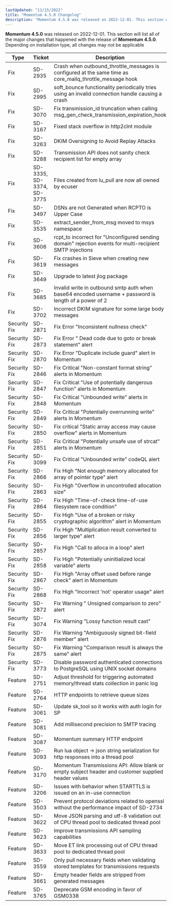 ```yaml
---
lastUpdated: "11/15/2022"
title: "Momentum 4.5.0 Changelog"
description: "Momentum 4.5.0 was released on 2022-12-01. This section will list all of the major changes that happened with the release of Momentum 4.5.0 Depending on installation type, all changes may not be applicable"
---
```


**Momentum 4.5.0** was released on 2022-12-01. This section will list all of the major changes that happened with the release of **Momentum 4.5.0**. Depending on installation type, all changes may not be applicable

<a name="changelog.4.5.0.table"></a>

| Type | Ticket | Description |
| --- | --- | --- |
| Fix | SD-2935 | Crash when outbound_throttle_messages is configured at the same time as core_mailq_throttle_message hook |
| Fix | SD-2995 | soft_bounce functionality periodically tries using an invalid connection handle causing a crash |
| Fix | SD-3070 | Fix transmission_id truncation when calling msg_gen_check_transmission_expiration_hook |
| Fix | SD-3167 | Fixed stack overflow in http2clnt module |
| Fix | SD-3263 | DKIM Oversigning to Avoid Replay Attacks |
| Fix | SD-3288 | Transmission API does not sanity check recipient list for empty array |
| Fix | SD-3335, SD-3374, SD-3775 | Files created from lu_pull are now all owned by ecuser |
| Fix | SD-3497 | DSNs are not Generated when RCPTO is Upper Case |
| Fix | SD-3535 | extract_sender_from_msg moved to msys namespace |
| Fix | SD-3606 | rcpt_to incorrect for "Unconfigured sending domain" rejection events for multi-recipient SMTP injections |
| Fix | SD-3619 | Fix crashes in Sieve when creating new messages |
| Fix | SD-3649 | Upgrade to latest jlog package |
| Fix | SD-3685 | Invalid write in outbound smtp auth when base64 encoded username + password is length of a power of 2 |
| Fix | SD-3702 | Incorrect DKIM signature for some large body messages |
| Security Fix | SD-2871 | Fix Error "Inconsistent nullness check" |
| Security Fix | SD-2873 | Fix Error " Dead code due to goto or break statement" alert |
| Security Fix | SD-2870 | Fix Error "Duplicate include guard" alert in Momentum |
| Security Fix | SD-2846 | Fix Critical "Non-constant format string" alerts in Momentum |
| Security Fix | SD-2847 | Fix Critical "Use of potentially dangerous function" alerts in Momentum |
| Security Fix | SD-2848 | Fix Critical "Unbounded write" alerts in Momentum |
| Security Fix | SD-2849 | Fix Critical "Potentially overrunning write" alerts in Momentum |
| Security Fix | SD-2850 | Fix critical "Static array access may cause overflow" alerts in Momentum |
| Security Fix | SD-2851 | Fix Critical "Potentially unsafe use of strcat" alerts in Momentum |
| Security Fix | SD-3099 | Fix Critical "Unbounded write" codeQL alert |
| Security Fix | SD-2866 | Fix High "Not enough memory allocated for array of pointer type" alert |
| Security Fix | SD-2863 | Fix High "Overflow in uncontrolled allocation size" |
| Security Fix | SD-2864 | Fix High "Time-of-check time-of-use filesystem race condition" |
| Security Fix | SD-2855 | Fix High "Use of a broken or risky cryptographic algorithm" alert in Momentum |
| Security Fix | SD-2856 | Fix High "Multiplication result converted to larger type" alert |
| Security Fix | SD-2857 | Fix High "Call to alloca in a loop" alert |
| Security Fix | SD-2858 | Fix High "Potentially uninitialized local variable" alerts |
| Security Fix | SD-2867 | Fix High "Array offset used before range check" alert in Momentum |
| Security Fix | SD-2868 | Fix High  "Incorrect 'not' operator usage" alert |
| Security Fix | SD-2872 | Fix Warning " Unsigned comparison to zero" alert |
| Security Fix | SD-3074 | Fix Warning "Lossy function result cast" |
| Security Fix | SD-2876 | Fix Warning "Ambiguously signed bit-field member" alert |
| Security Fix | SD-2875 | Fix Warning "Comparison result is always the same" alert |
| Security Fix | SD-3773 | Disable password authenticated connections to PostgreSQL using UNIX socket domains |
| Feature | SD-2751 | Adjust threshold for triggering automated memory/thread stats collection in panic log |
| Feature | SD-2764 | HTTP endpoints to retrieve queue sizes |
| Feature | SD-3061 | Update sk_tool so it works with auth login for SP |
| Feature | SD-3081 | Add millisecond precision to SMTP tracing |
| Feature | SD-3087 | Momentum summary HTTP endpoint |
| Feature | SD-3093 | Run lua object -> json string serialization for http responses into a thread pool |
| Feature | SD-3170 | Momentum Transmissions API: Allow blank or empty subject header and customer supplied header values |
| Feature | SD-3206 | Issues with behavior when STARTTLS is issued on an in-use connection |
| Feature | SD-3503 | Prevent protocol deviations related to openssl without the performance impact of SD-2734 |
| Feature | SD-3622 | Move JSON parsing and utf-8 validation out of CPU thread pool to dedicated thread pool |
| Feature | SD-3623 | Improve transmissions API sampling capabilities |
| Feature | SD-3633 | Move ET link processing out of CPU thread pool to dedicated thread pool |
| Feature | SD-3559 | Only pull necessary fields when validating stored templates for transmissions requests |
| Feature | SD-3661 | Empty header fields are stripped from generated messages |
| Feature | SD-3765 | Deprecate GSM encoding in favor of GSM0338 |
